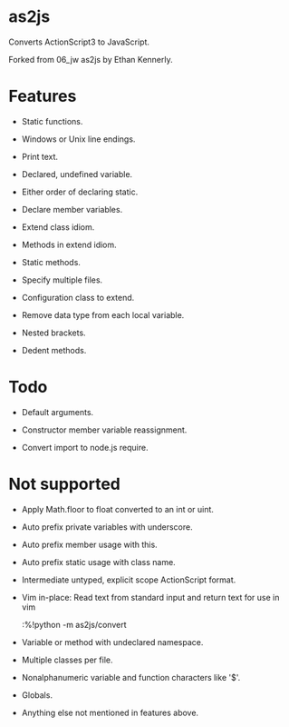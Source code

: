as2js
=====

Converts ActionScript3 to JavaScript.

Forked from 06\_jw as2js by Ethan Kennerly.

Features
========

 * Static functions.

 * Windows or Unix line endings.

 * Print text.

 * Declared, undefined variable.

 * Either order of declaring static.

 * Declare member variables.

 * Extend class idiom.

 * Methods in extend idiom.

 * Static methods.

 * Specify multiple files.

 * Configuration class to extend.

 * Remove data type from each local variable.

 * Nested brackets.

 * Dedent methods.

Todo
====

 * Default arguments.

 * Constructor member variable reassignment.

 * Convert import to node.js require.


Not supported
=============

 * Apply Math.floor to float converted to an int or uint.

 * Auto prefix private variables with underscore.

 * Auto prefix member usage with this.

 * Auto prefix static usage with class name.

 * Intermediate untyped, explicit scope ActionScript format.

 * Vim in-place:  Read text from standard input and return text for use in vim 

    :%!python -m as2js/convert

 * Variable or method with undeclared namespace.

 * Multiple classes per file.
 
 * Nonalphanumeric variable and function characters like '$'.

 * Globals.

 * Anything else not mentioned in features above.
